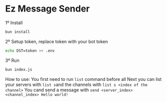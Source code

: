# Ez Message Sender

1º Install 
```bash
bun install 
```
2º Setup token, replace token with your bot token
```bash
echo DST=token >> .env 
```
3º Run
```bash
bun index.js
```
How to use:
You first need to run `list` command before all
Next you can list your servers with `list s`and the channels with `list s <index of the channel>`
You cand send a message with `send <server_index> <channel_index> Hello world!`
